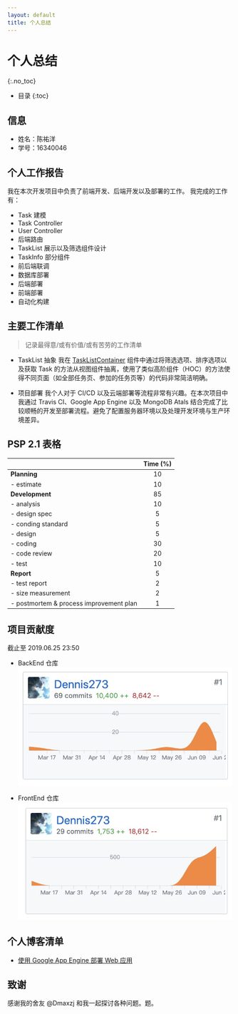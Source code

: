 ```yaml
---
layout: default
title: 个人总结
---
```


# 个人总结

{:.no_toc}

- 目录
  {:toc}

## 信息

- 姓名：陈祐洋
- 学号：16340046

## 个人工作报告

我在本次开发项目中负责了前端开发、后端开发以及部署的工作。
我完成的工作有：

- Task 建模
- Task Controller
- User Controller
- 后端路由
- TaskList 展示以及筛选组件设计
- TaskInfo 部分组件
- 前后端联调
- 数据库部署
- 后端部署
- 前端部署
- 自动化构建

## 主要工作清单

> 记录最得意/或有价值/或有苦劳的工作清单

- TaskList 抽象
  我在 [TaskListContainer](https://github.com/swsad-team/FrontEnd/blob/master/src/components/TaskListContainer.jsx) 组件中通过将筛选选项、排序选项以及获取 Task 的方法从视图组件抽离，使用了类似高阶组件（HOC）的方法使得不同页面（如全部任务页、参加的任务页等）的代码非常简洁明确。

- 项目部署
  我个人对于 CI/CD 以及云端部署等流程非常有兴趣。在本次项目中我通过 Travis CI、Google App Engine 以及 MongoDB Atals 结合完成了比较顺畅的开发至部署流程。避免了配置服务器环境以及处理开发环境与生产环境差异。

## PSP 2.1 表格

|                                         | Time (%) |
| :-------------------------------------- | :------: |
| **Planning**                            |    10    |
| - estimate                              |    10    |
| **Development**                         |    85    |
| - analysis                              |    10    |
| - design spec                           |    5     |
| - conding standard                      |    5     |
| - design                                |    5     |
| - coding                                |    30    |
| - code review                           |    20    |
| - test                                  |    10    |
| **Report**                              |    5     |
| - test report                           |    2     |
| - size measurement                      |    2     |
| - postmortem & process improvement plan |    1     |

## 项目贡献度

截止至 2019.06.25 23:50

- BackEnd 仓库
  ![BackEnd 仓库贡献](pics/1.jpg)

- FrontEnd 仓库
  ![FrontEnd 仓库贡献](pics/2.jpg)

## 个人博客清单

- [使用 Google App Engine 部署 Web 应用](https://dennis273.github.io/deploy-using-google-app-engine.html)

## 致谢

感谢我的舍友 @Dmaxzj 和我一起探讨各种问题。题。
